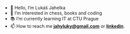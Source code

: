 - 👋 Hello, I’m Lukáš Jahelka
- 👀 I’m interested in chess, books and coding
- 📚 I’m currently learning IT at CTU Prague
- 📫 How to reach me **jahyluky@gmail.com** or **[linkedin](https://www.linkedin.com/in/luk%C3%A1%C5%A1-jahelka-97ba1a236/)**.
